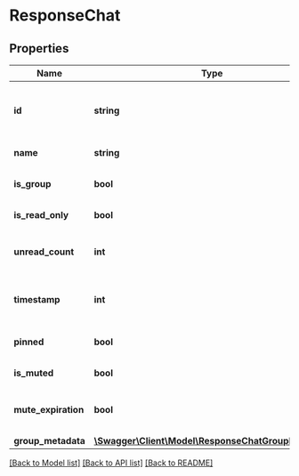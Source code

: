 # ResponseChat

## Properties
Name | Type | Description | Notes
------------ | ------------- | ------------- | -------------
**id** | **string** | Идентификатор контакта или группы в формате WhatsApp | [optional] 
**name** | **string** | Имя контакта или группы | [optional] 
**is_group** | **bool** | Является ли чат контактом или группой | [optional] 
**is_read_only** | **bool** | Является ли чат ReadOnly | [optional] 
**unread_count** | **int** | Количество непрочитанных сообщений в чате | [optional] 
**timestamp** | **int** | Время последней активночти в чате | [optional] 
**pinned** | **bool** | Является ли чат закрепленным | [optional] 
**is_muted** | **bool** | Выключен ли у чата звук | [optional] 
**mute_expiration** | **bool** | Время, оставшееся до включения звука | [optional] 
**group_metadata** | [**\Swagger\Client\Model\ResponseChatGroupMetadata**](ResponseChatGroupMetadata.md) |  | [optional] 

[[Back to Model list]](../../README.md#documentation-for-models) [[Back to API list]](../../README.md#documentation-for-api-endpoints) [[Back to README]](../../README.md)

